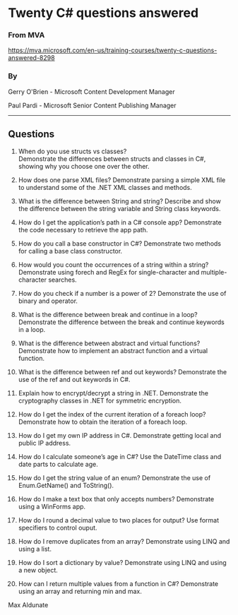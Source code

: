 # Twenty C# questions answered

### From MVA
https://mva.microsoft.com/en-us/training-courses/twenty-c-questions-answered-8298

### By
Gerry O'Brien - 
Microsoft Content Development Manager

Paul Pardi - 
Microsoft Senior Content Publishing Manager
- - - -

## Questions

1. When do you use structs vs classes?		
Demonstrate the differences between structs and classes in C#, showing why you choose one over the other.

2. How does one parse XML files?
Demonstrate parsing a simple XML file to understand some of the .NET XML classes and methods.

3. What is the difference between String and string?
Describe and show the difference between the string variable and String class keywords.

4. How do I get the application’s path in a C# console app?
Demonstrate the code necessary to retrieve the app path.

5. How do you call a base constructor in C#?
Demonstrate two methods for calling a base class constructor.

6. How would you count the occurrences of a string within a string?
Demonstrate using forech and RegEx for single-character and multiple-character searches.

7. How do you check if a number is a power of 2?
Demonstrate the use of binary and operator.

8. What is the difference between break and continue in a loop?
Demonstrate the difference between the break and continue keywords in a loop.

9. What is the difference between abstract and virtual functions?
Demonstrate how to implement an abstract function and a virtual function.

10. What is the difference between ref and out keywords?
Demonstrate the use of the ref and out keywords in C#.

11. Explain how to encrypt/decrypt a string in .NET.
Demonstrate the cryptography classes in .NET for symmetric encryption.

12. How do I get the index of the current iteration of a foreach loop?
Demonstrate how to obtain the iteration of a foreach loop.

13. How do I get my own IP address in C#.
Demonstrate getting local and public IP address.

14. How do I calculate someone’s age in C#?
Use the DateTime class and date parts to calculate age.

15. How do I get the string value of an enum?
Demonstrate the use of Enum.GetName() and ToString().

16. How do I make a text box that only accepts numbers?
Demonstrate using a WinForms app.

17. How do I round a decimal value to two places for output?
Use format specifiers to control ouput.

18. How do I remove duplicates from an array?
Demonstrate using LINQ and using a list.

19. How do I sort a dictionary by value?
Demonstrate using LINQ and using a new object.

20. How can I return multiple values from a function in C#?
Demonstrate using an array and returning min and max.


Max Aldunate
